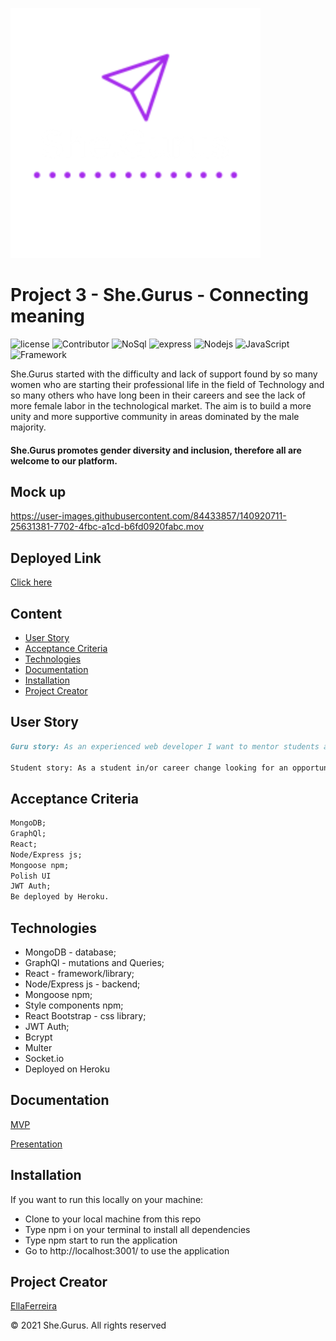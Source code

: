 ![Title](./client/public/img/white.logo.svg)

# Project 3 - She.Gurus - Connecting meaning

![license](https://img.shields.io/github/license/EllaFerreira/She_Gurus)
![Contributor](https://img.shields.io/badge/Contributors-1-purple.svg)
![NoSql](https://img.shields.io/badge/npm-NoSql-red.svg)
![express](https://img.shields.io/badge/npm-expressJs-red.svg)
![Nodejs](https://img.shields.io/badge/AppWith-NodeJS-red.svg)
![JavaScript](https://img.shields.io/badge/AppWith-ExpressJS-green.svg)
![Framework](https://img.shields.io/badge/Framework-Bootstrap-purple.svg)

She.Gurus started with the difficulty and lack of support found by so many women who are starting their professional life in the field of Technology and so many others who have long been in their careers and see the lack of more female labor in the technological market.
The aim is to build a more unity and more supportive community in areas dominated by the male majority.

#### She.Gurus promotes gender diversity and inclusion, therefore all are welcome to our platform.

## Mock up

https://user-images.githubusercontent.com/84433857/140920711-25631381-7702-4fbc-a1cd-b6fd0920fabc.mov

## Deployed Link

[Click here]()

## Content

- [User Story](#user-story)
- [Acceptance Criteria](#acceptance-criteria)
- [Technologies](#technologies)
- [Documentation](#documentation)
- [Installation](#installation)
- [Project Creator](#project-creator)

## User Story

```md
Guru story: As an experienced web developer I want to mentor students at the beginning of their careers, be it with summaries, a language, projects or interviews, connecting me with new faces and thus updating myself in practice.

Student story: As a student in/or career change looking for an opportunity to be mentored by another woman with whom I can connect professionally and support together.
```

## Acceptance Criteria

```md
MongoDB;
GraphQl;
React;
Node/Express js;
Mongoose npm;
Polish UI
JWT Auth;
Be deployed by Heroku.
```

## Technologies

- MongoDB - database;
- GraphQl - mutations and Queries;
- React - framework/library;
- Node/Express js - backend;
- Mongoose npm;
- Style components npm;
- React Bootstrap - css library;
- JWT Auth;
- Bcrypt
- Multer
- Socket.io
- Deployed on Heroku

## Documentation

[MVP](https://docs.google.com/document/d/1lQffmTgMzWKpQ5IrLtKPaSo3AmkE1935k2FWCna9J78/edit?usp=sharing)

[Presentation](https://drive.google.com/file/d/14WqlfD89Uc1whX98GehZGKeDfvFcwk0r/view?usp=sharing)

## Installation

If you want to run this locally on your machine:

- Clone to your local machine from this repo
- Type npm i on your terminal to install all dependencies
- Type npm start to run the application
- Go to http://localhost:3001/ to use the application

## Project Creator

[EllaFerreira](https://github.com/EllaFerreira)

© 2021 She.Gurus. All rights reserved
